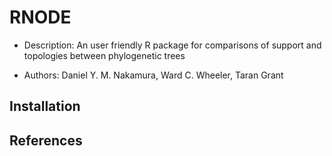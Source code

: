 # RNODE

- Description: An user friendly R package for comparisons of support and topologies between phylogenetic trees

- Authors: Daniel Y. M. Nakamura, Ward C. Wheeler, Taran Grant

## Installation

## References
